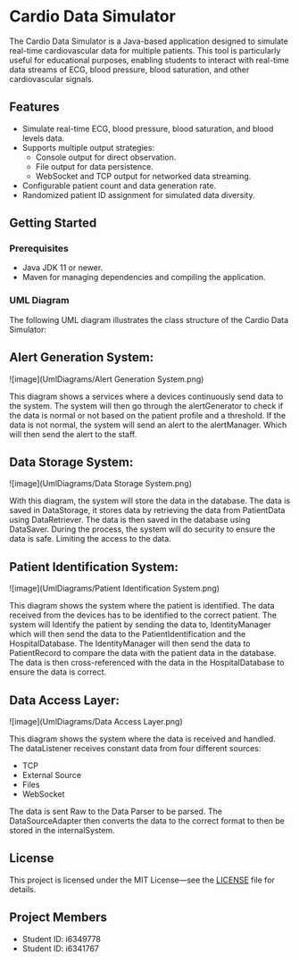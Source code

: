 # Cardio Data Simulator

The Cardio Data Simulator is a Java-based application designed to simulate real-time cardiovascular data for multiple patients. This tool is particularly useful for educational purposes, enabling students to interact with real-time data streams of ECG, blood pressure, blood saturation, and other cardiovascular signals.

## Features

- Simulate real-time ECG, blood pressure, blood saturation, and blood levels data.
- Supports multiple output strategies:
  - Console output for direct observation.
  - File output for data persistence.
  - WebSocket and TCP output for networked data streaming.
- Configurable patient count and data generation rate.
- Randomized patient ID assignment for simulated data diversity.

## Getting Started

### Prerequisites

- Java JDK 11 or newer.
- Maven for managing dependencies and compiling the application.

### UML Diagram

The following UML diagram illustrates the class structure of the Cardio Data Simulator:

## Alert Generation System:
![image](UmlDiagrams/Alert Generation System.png)

This diagram shows a services where a devices continuously send data to the system.
The system will then go through the alertGenerator 
to check if the data is normal or not based on the patient profile and a threshold.
If the data is not normal, the system will send an alert to the alertManager.
Which will then send the alert to the staff.

## Data Storage System:
![image](UmlDiagrams/Data Storage System.png)

With this diagram, the system will store the data in the database.
The data is saved in DataStorage, it stores data by retrieving the data from PatientData using DataRetriever.
The data is then saved in the database using DataSaver.
During the process, the system will do security to ensure the data is safe. 
Limiting the access to the data.

## Patient Identification System:
![image](UmlDiagrams/Patient Identification System.png)

This diagram shows the system where the patient is identified.
The data received from the devices has to be identified to the correct patient.
The system will Identify the patient by sending the data to,
IdentityManager which will then send the data to the PatientIdentification and the HospitalDatabase.
The IdentityManager will then send the data to PatientRecord to compare the data with the patient data in the database.
The data is then cross-referenced with the data in the HospitalDatabase to ensure the data is correct.

## Data Access Layer:
![image](UmlDiagrams/Data Access Layer.png)

This diagram shows the system where the data is received and handled.
The dataListener receives constant data from four different sources:
- TCP
- External Source
- Files
- WebSocket

The data is sent Raw to the Data Parser to be parsed.
The DataSourceAdapter then converts the data to the correct format to then be stored in the internalSystem.



## License

This project is licensed under the MIT License—see the [LICENSE](LICENSE) file for details.

## Project Members
- Student ID: i6349778
- Student ID: i6341767
